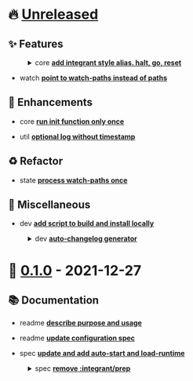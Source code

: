 # 🔥 [Unreleased](https://github.com/tami5/clj-dev)

## <!-- 0 -->✨ Features



<dl><dd><details><summary>core <b><a href="https://github.com/tami5/clj-dev/commit/d0c258c087938d82543272ce1d3bede8268983bc">add integrant style alias. halt, go, reset</a></b></summary><br /><sup>This should be easier for people coming using integrant and integrant-repl.</sup></details></dd></dl>




- watch <b><a href="https://github.com/tami5/clj-dev/commit/fa8935dbe1f7fbba4fb0ed4e289045d2ca0af2cf">point to watch-paths instead of paths</a></b>

## <!-- 1 -->🌱 Enhancements



- core <b><a href="https://github.com/tami5/clj-dev/commit/e3e8c4f08b54ad3973452c760cb932b27db61de3">run init function only once</a></b>



- util <b><a href="https://github.com/tami5/clj-dev/commit/a8f1cc35a4f5084bdb6eb62bbf79e2defcb18d35">optional log without timestamp</a></b>

## <!-- 2 -->♻️ Refactor



- state <b><a href="https://github.com/tami5/clj-dev/commit/da7ddd283de471cc6dc1099ad90a79469a2057f7">process watch-paths once</a></b>

## <!-- 6 -->👷 Miscellaneous



- dev <b><a href="https://github.com/tami5/clj-dev/commit/9cd6839a0cf589704ffc396cb8e90f492a513f90">add script to build and install locally</a></b>
<dl><dd><details><summary>dev <b><a href="https://github.com/tami5/clj-dev/commit/c7455feeed86986296ac8beb479c5f010217ee36">auto-changelog generator</a></b></summary><br /><sup>Now, what's missing is a github action to automatically do that 🙈</sup></details></dd></dl>



# 🎉 [0.1.0](https://github.com/tami5/clj-dev/tree/0.1.0) - 2021-12-27

## <!-- 4 -->📚 Documentation



- readme <b><a href="https://github.com/tami5/clj-dev/commit/601d035b3411fd2e22cd6e4de698b3c937e8eaf6">describe purpose and usage</a></b>
- readme <b><a href="https://github.com/tami5/clj-dev/commit/5aba38d19e282ca0192857b19eba55717f737560">update configuration spec</a></b>



- spec <b><a href="https://github.com/tami5/clj-dev/commit/7869cd70e0158475715999e47d1587f6667e7a3e">update and add auto-start and load-runtime</a></b>
<dl><dd><details><summary>spec <b><a href="https://github.com/tami5/clj-dev/commit/24fe286ea5b4c0b7491de23c100c14d60660cf3b">remove :integrant/prep</a></b></summary><br /><sup>The point of ig/set-prep function is to read configuration and not to
produce side effects.

Though, It might be important for custom integrant setup, which is out
of scope right now.</sup></details></dd></dl>



